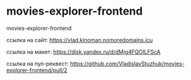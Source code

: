 # movies-explorer-frontend
movies-explorer-frontend

ссылка на сайт: https://vlad.kinoman.nomoredomains.icu

ссылка на макет: https://disk.yandex.ru/d/dMjg4FQOlLFScA

ссылка на пул-реквест: https://github.com/VladislavStuzhuk/movies-explorer-frontend/pull/2
